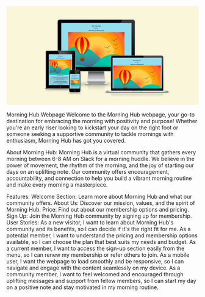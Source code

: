 <p align="center"><img src="assets/images/Screenshot 2024-04-29 at 11.41.54.png" alt="drawing" width="800"/></p>

Morning Hub Webpage
Welcome to the Morning Hub webpage, your go-to destination for embracing the morning with positivity and purpose! Whether you're an early riser looking to kickstart your day on the right foot or someone seeking a supportive community to tackle mornings with enthusiasm, Morning Hub has got you covered.

About Morning Hub:
Morning Hub is a virtual community that gathers every morning between 6-8 AM on Slack for a morning huddle. We believe in the power of movement, the rhythm of the morning, and the joy of starting our days on an uplifting note. Our community offers encouragement, accountability, and connection to help you build a vibrant morning routine and make every morning a masterpiece.

Features:
Welcome Section: Learn more about Morning Hub and what our community offers.
About Us: Discover our mission, values, and the spirit of Morning Hub.
Price: Find out about our membership options and pricing.
Sign Up: Join the Morning Hub community by signing up for membership.
User Stories:
As a new visitor, I want to learn about Morning Hub's community and its benefits, so I can decide if it's the right fit for me.
As a potential member, I want to understand the pricing and membership options available, so I can choose the plan that best suits my needs and budget.
As a current member, I want to access the sign-up section easily from the menu, so I can renew my membership or refer others to join.
As a mobile user, I want the webpage to load smoothly and be responsive, so I can navigate and engage with the content seamlessly on my device.
As a community member, I want to feel welcomed and encouraged through uplifting messages and support from fellow members, so I can start my day on a positive note and stay motivated in my morning routine.

